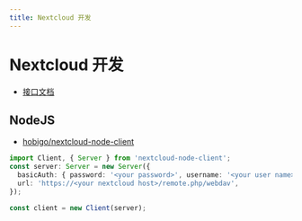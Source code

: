 ```yaml
---
title: Nextcloud 开发
---
```


# Nextcloud 开发

- [接口文档](https://docs.nextcloud.com/server/latest/admin_manual/configuration_user/instruction_set_for_users.html)

## NodeJS

- [hobigo/nextcloud-node-client](https://github.com/hobigo/nextcloud-node-client)

```ts
import Client, { Server } from 'nextcloud-node-client';
const server: Server = new Server({
  basicAuth: { password: '<your password>', username: '<your user name>' },
  url: 'https://<your nextcloud host>/remote.php/webdav',
});

const client = new Client(server);
```
